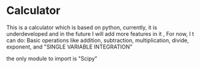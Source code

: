# Calculator
This is a calculator which is based on python, currently, it is underdeveloped and in the future I will  add more features in it , For now, I t can do:
Basic operations like addition, subtraction, multiplication, divide, exponent, and "SINGLE VARIABLE INTEGRATION"

the only module to import is "Scipy"
